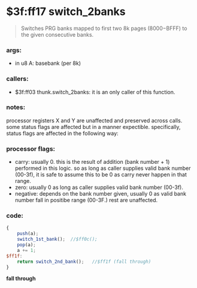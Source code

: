 ﻿
# $3f:ff17 switch_2banks
>Switches PRG banks mapped to first two 8k pages ($8000-$BFFF) to the given consecutive banks.

### args:
+	in u8 A: basebank (per 8k)

### callers:
+	$3f:ff03 thunk.switch_2banks: it is an only caller of this function.

### notes:
processor registers X and Y are unaffected and preserved across calls.
some status flags are affected but in a manner expectible.
specifically, status flags are affected in the following way:

### processor flags:
+	carry: usually 0. this is the result of addition (bank number + 1) performed in this logic. so as long as caller supplies valid bank number (00-3f), it is safe to assume this to be 0 as carry never happen in that range.
+	zero: usually 0 as long as caller supplies valid bank number (00-3f).
+	negative: depends on the bank number given, usually 0 as valid bank number fall in positibe range (00-3F.)
rest are unaffected.

### code:
```js
{
	push(a);
	switch_1st_bank();	//$ff0c();
	pop(a);
	a += 1;
$ff1f:
	return switch_2nd_bank();	//$ff1f (fall through)
}
```

**fall through**

